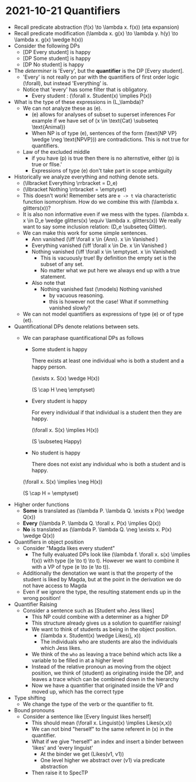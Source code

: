 # 2021-10-21 Quantifiers

* Recall predicate abstraction \(f(x) \to \lambda x. f(x)\) (eta expansion)
* Recall predicate modification \(\lambda x. g(x) \to \lambda y. h(y) \to \lambda x. g(x) \wedge h(x)\)
* Consider the following DPs
  * [DP Every student] is happy
  * [DP Some student] is happy
  * [DP No student] is happy
* The *determiner* is 'Every', but the **quantifier** is the DP [Every student].
  * 'Every' is not really on par with the quantifiers of first order logic \(\forall\), but instead 'Everything' is.
  * Notice that 'every' has some filter that is obligatory.
    * Every student : \(\forall x. Student(x) \implies P(x)\)
* What is the type of these expressions in \(L_\lambda\)?
  * We can not analyze these as \(e\).
    * \(e\) allows for analyses of subset to superset inferences For example if we have set of \(x \in \text{Cat} \subseteq \text{Animal}\)
    * When NP is of type \(e\), sentences of the form \(\text{NP VP} \wedge \neg \text{NPVP})\) are contradictions. This is not true for quantifiers.
  * Law of the excluded middle
    * if you have \(p\) is true then there is no alternstive, either \(p\) is true or fllse.'
    * Expressions of type \(e\) don't take part in scope ambiguity
* Historically we analyze everything and nothing denote sets.
  * \(\llbracket Everything \rrbracket = D_e\)
  * \(\llbracket Nothing \rrbracket = \emptyset\)
  * This doesn't work! Remember sets are `e -> t` via characteristic function isomorphism. How do we combine this with \(\lambda x. glitters(x)\)?
  * It is also non informative even if we mess with the types. \(\lambda x. x \in D_e \wedge glitters(x) \equiv \lambda x. glitters(x)\)
  We really want to say some inclusion relation: \(D_e \subseteq Glitter\).
  * We can make this work for some simple sentences.
    * Ann vanished \(\iff \forall x \in {Ann}.  x \in Vanished \)
    * Everything vanished \(\iff \forall x \in De.  x \in Vanished \)
    * Nothing vanished \(\iff \forall x \in \emptyset. x \in Vanished\)
      * This is vacuously true! By definition the empty set is the subset of any set.
      * No matter what we put here we always end up with a true statement.
    * Also note that
      * Nothing vanished fast \(\models\) Nothing vanished
        * by vacuous reasoning. 
        * this is however not the case! What if sommething vanished slowly?
  * We can not model quantifiers as expressions of type \(e\) or of type \(et\).
* Quantificational DPs denote relations between sets.
  * We can paraphase quantificational DPs as follows
    * Some student is happy
     
      There exists at least one individual who is both a student and a happy person.

      \(\exists x. S(x) \wedge H(x)\)

      \(S \cap H \neq \emptyset\)
    * Every student is happy

      For every individual if that individual is a student then they are happy.

      \(\forall x. S(x) \implies H(x)\)

      \(S \subseteq Happy\)

    * No student is happy

      There does not exist any individual who is both a student and is happy.

    \(\forall x. S(x) \implies \neg H(x)\)
    
    \(S \cap H = \emptyset\)
* Higher order functions
  * **Some** is translated as \(\lambda P. \lambda Q. \exists x P(x) \wedge Q(x)\)
  * **Every** \(\lambda P. \lambda Q. \forall x. P(x) \implies Q(x)\)
  * **No** is translated as \(\lambda P. \lambda Q. \neg \exists x. P(x) \wedge Q(x)\)
* Quantifiers in object position
  * Consider "Magda likes every student"
    * The fully evaluated DPs look like \(\lambda f. \forall x. s(x) \implies f(x)\) with type \((e \to t) \to t\). However we want to combine it with a VP of type \(e \to (e \to t)\).
  * Additionally the denotation we want is that the property of the student is liked by Magda, but at the point in the derivation we do not have access to Magda
  * Even if we ignore the type, the resulting statement ends up in the wrong position!
* Quantifier Raising
  * Consider a sentence such as [Student who Jess likes]
    * This NP could combine with a determiner as a higher DP
    * This structure already gives us a solution to quantifier raising!
    * We want to think of students as being in the object position.
      * \(\lambda x. Student(x) \wedge Likes(j, x)\)
      * The individuals who are students are also the individuals which Jess likes.
    * We think of the `who` as leaving a trace behind which acts like a variable to be filled in at a higher level
    * Instead of the relative pronoun as moving from the object position, we think of \(student\) as originating inside the DP, and leaves a trace which can be combined down in the hierarchy
    * Now we have a quantifier that originated inside the VP and moved up, which has the correct type
* Type shifting
  * We change the type of the verb or the quantifier to fit.
* Bound pronouns
  * Consider a sentence like [Every linguist likes herself]
    * This should mean \(\forall x. Linguist(x) \implies Likes(x,x)\)
    * We can not bind "herself" to the same referent in \(x\) in the quantifier.
    * What if we give "herself" an index and insert a binder between 'likes' and 'every linguist'
      * At the binder we get \(Likes(v1, v1)\)
      * One level higher we abstract over \(v1\) via predicate abstraction
    * Then raise it to SpecTP